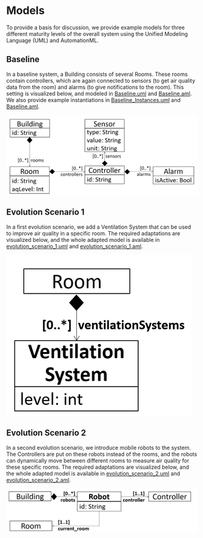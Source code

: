 # Models

To provide a basis for discussion, we provide example models for three different maturity levels of the overall system using the Unified Modeling Language (UML) and AutomationML.

## Baseline

In a baseline system, a Building consists of several Rooms. These rooms contain controllers, which are again connected to sensors (to get air quality data from the room) and alarms (to give notifications to the room). This setting is visualized below, and modeled in [Baseline.uml](./baseline.uml) and [Baseline.aml](./baseline.aml). We also provide example instantiations in [Baseline_Instances.uml](./baseline_instances.uml) and [Baseline.aml](./baseline.aml).

![Visualization of Baseline Model](./images/aq_model_base.png)


## Evolution Scenario 1

In a first evolution scenario, we add a Ventilation System that can be used to improve air quality in a specific room. The required adaptations are visualized below, and the whole adapted model is available in [evolution_scenario_1.uml](./evolution_scenario_1.uml) and [evolution_scenario_1.aml](./evolution_scenario_1.aml).

![Visualization of Evolution Scenario 1 Model](./images/aq_model_ec1.png)


## Evolution Scenario 2

In a second evolution scenario, we introduce mobile robots to the system. The Controllers are put on these robots instead of the rooms, and the robots can dynamically move between different rooms to measure air quality for these specific rooms. The required adaptations are visualized below, and the whole adapted model is available in [evolution_scenario_2.uml](./evolution_scenario_2.uml) and [evolution_scenario_2.aml](./evolution_scenario_2.aml).

![Visualization of Evolution Scenario 2 Model](./images/aq_model_ec2.png)

